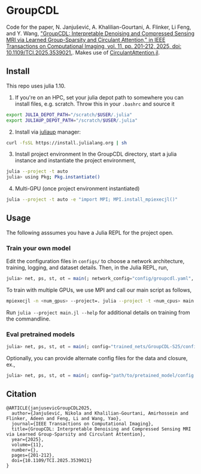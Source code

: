 # GroupCDL
Code for the paper,
N. Janjušević, A. Khalilian-Gourtani, A. Flinker, Li Feng, and Y. Wang,
["GroupCDL: Interpretable Denoising and Compressed Sensing MRI via Learned
Group-Sparsity and Circulant Attention," in IEEE Transactions on Computational
Imaging, vol. 11, pp. 201-212, 2025, doi:
10.1109/TCI.2025.3539021.](https://ieeexplore.ieee.org/document/10874214). Makes use of [CirculantAttention.jl](https://github.com/nikopj/CirculantAttention.jl).

## Install
This repo uses julia 1.10.

1. If you're on an HPC, set your julia depot path to somewhere you can install files, e.g. scratch.
Throw this in your `.bashrc` and source it
```bash
export JULIA_DEPOT_PATH="/scratch/$USER/.julia" 
export JULIAUP_DEPOT_PATH="/scratch/$USER/.julia" 
```

2. Install via [juliaup](https://github.com/JuliaLang/juliaup) manager:
```bash
curl -fsSL https://install.julialang.org | sh
```

3. Install project environment
In the GroupCDL directory, start a julia instance and instantiate the project environment,
```bash
julia --project -t auto
julia> using Pkg; Pkg.instantiate()
```

4. Multi-GPU (once project environment instantiated)
```bash
julia --project -t auto -e "import MPI; MPI.install_mpiexecjl()"
```

## Usage
The following asssumes you have a Julia REPL for the project open.

### Train your own model
Edit the configuration files in `configs/` to choose a network architecture, training, logging, and dataset details.
Then, in the Julia REPL, run,
```julia
julia> net, ps, st, ot = main(; network_config="config/groupcdl.yaml", closure_config="config/synthawgn_closure.yaml", data_config="config/image_data.yaml", warmup=true, train=true, verbose=true)
```

To train with multiple GPUs, we use MPI and call our main script as follows,
```bash
mpiexecjl -n <num_gpus> --project=. julia --project -t <num_cpus> main.jl --seed <seed> --train --warmup --verbose --mpi --config <path/to/config.yaml>"
 ```

Run `julia --project main.jl --help` for additional details on training from the commandline.

### Eval pretrained models
```julia
julia> net, ps, st, ot = main(; config="trained_nets/GroupCDL-S25/config.yaml", eval=true, verbose=true)
```

Optionally, you can provide alternate config files for the data and closure, ex., 
```julia
julia> net, ps, st, ot = main(; config="path/to/pretained_model/config.yaml", eval=true, eval_closure_config="config/synthawgn_closure.yaml", eval_data_config="config/image_data.yaml", verbose=true)
```

## Citation
```
@ARTICLE{janjusevicGroupCDL2025,
  author={Janjušević, Nikola and Khalilian-Gourtani, Amirhossein and Flinker, Adeen and Feng, Li and Wang, Yao},
  journal={IEEE Transactions on Computational Imaging}, 
  title={GroupCDL: Interpretable Denoising and Compressed Sensing MRI via Learned Group-Sparsity and Circulant Attention}, 
  year={2025},
  volume={11},
  number={},
  pages={201-212},
  doi={10.1109/TCI.2025.3539021}
}
```
